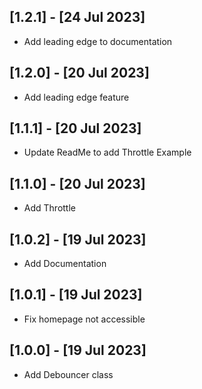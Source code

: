 ## [1.2.1] - [24 Jul 2023]

* Add leading edge to documentation

## [1.2.0] - [20 Jul 2023]

* Add leading edge feature

## [1.1.1] - [20 Jul 2023]

* Update ReadMe to add Throttle Example

## [1.1.0] - [20 Jul 2023]

* Add Throttle

## [1.0.2] - [19 Jul 2023]

* Add Documentation

## [1.0.1] - [19 Jul 2023]

* Fix homepage not accessible
  
## [1.0.0] - [19 Jul 2023]

* Add Debouncer class
